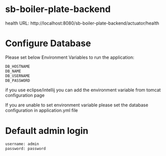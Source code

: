 # sb-boiler-plate-backend
health URL: http://localhost:8080/sb-boiler-plate-backend/actuator/health

# Configure Database
Please set below Environment Variables to run the application:

```bash
DB_HOSTNAME
DB_NAME
DB_USERNAME
DB_PASSWORD
```

if you use eclipse/intellij you can add the environment variable from tomcat configuration page

If you are unable to set environment variable please set the database configuration in application.yml file

# Default admin login

```bash
username: admin
password: password
```
